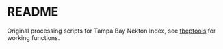 # README

Original processing scripts for Tampa Bay Nekton Index, see [tbeptools](https://tbep-tech.github.io/tbeptools) for working functions.
